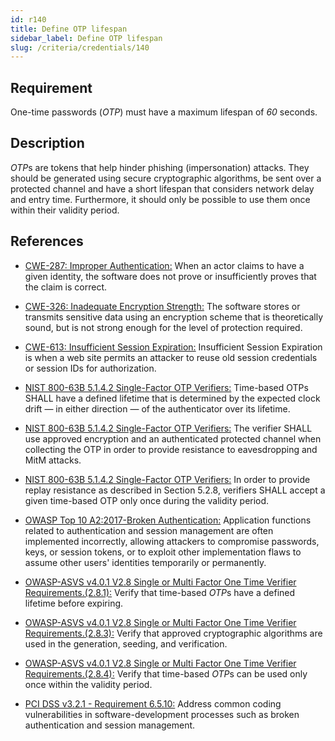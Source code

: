 ```yaml
---
id: r140
title: Define OTP lifespan
sidebar_label: Define OTP lifespan
slug: /criteria/credentials/140
---
```


## Requirement

One-time passwords (*OTP*) must have a maximum lifespan of *60* seconds.

## Description

*OTP*s are tokens that help hinder phishing (impersonation) attacks.
They should be generated using secure cryptographic algorithms,
be sent over a protected channel and have a short lifespan that considers
network delay and entry time.
Furthermore, it should only be possible to use them once within their validity
period.

## References

- [CWE-287: Improper Authentication:](https://cwe.mitre.org/data/definitions/287.html)
When an actor claims to have a given identity,
the software does not prove or insufficiently proves that the claim is correct.

- [CWE-326: Inadequate Encryption Strength:](https://cwe.mitre.org/data/definitions/326.html)
The software stores or transmits sensitive data using an encryption scheme that
is theoretically sound,
but is not strong enough for the level of protection required.

- [CWE-613: Insufficient Session Expiration:](https://cwe.mitre.org/data/definitions/613.html)
Insufficient Session Expiration is when a web site permits
an attacker to reuse old session credentials or session IDs for authorization.

- [NIST 800-63B 5.1.4.2 Single-Factor OTP Verifiers:](https://pages.nist.gov/800-63-3/sp800-63b.html)
Time-based OTPs SHALL have a defined lifetime that is determined by the
expected clock drift — in either direction — of the authenticator over its
lifetime.

- [NIST 800-63B 5.1.4.2 Single-Factor OTP Verifiers:](https://pages.nist.gov/800-63-3/sp800-63b.html)
The verifier SHALL use approved encryption and an authenticated protected
channel when collecting the OTP in order to provide resistance to eavesdropping
and MitM attacks.

- [NIST 800-63B 5.1.4.2 Single-Factor OTP Verifiers:](https://pages.nist.gov/800-63-3/sp800-63b.html)
In order to provide replay resistance as described in Section 5.2.8,
verifiers SHALL accept a given time-based OTP only once during the validity
period.

- [OWASP Top 10 A2:2017-Broken Authentication:](https://owasp.org/www-project-top-ten/OWASP_Top_Ten_2017/Top_10-2017_A2-Broken_Authentication)
Application functions related to authentication and session management are
often implemented incorrectly,
allowing attackers to compromise passwords, keys, or session tokens,
or to exploit other implementation flaws to assume other users' identities
temporarily or permanently.

- [OWASP-ASVS v4.0.1 V2.8 Single or Multi Factor One Time Verifier Requirements.(2.8.1):](https://owasp.org/www-project-application-security-verification-standard/)
Verify that time-based *OTP*s have a defined lifetime before expiring.

- [OWASP-ASVS v4.0.1 V2.8 Single or Multi Factor One Time Verifier Requirements.(2.8.3):](https://owasp.org/www-project-application-security-verification-standard/)
Verify that approved cryptographic algorithms are used in the generation,
seeding, and verification.

- [OWASP-ASVS v4.0.1 V2.8 Single or Multi Factor One Time Verifier Requirements.(2.8.4):](https://owasp.org/www-project-application-security-verification-standard/)
Verify that time-based *OTP*s can be used only once within the validity period.

- [PCI DSS v3.2.1 - Requirement 6.5.10:](https://www.pcisecuritystandards.org/documents/PCI_DSS_v3-2-1.pdf)
Address common coding vulnerabilities in software-development processes such as
broken authentication and session management.
